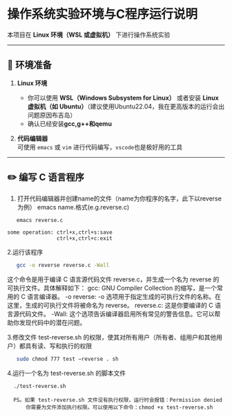 # 操作系统实验环境与C程序运行说明

本项目在 **Linux 环境（WSL 或虚拟机）** 下进行操作系统实验

---

## 📌 环境准备
1. **Linux 环境**  
   - 你可以使用 **WSL（Windows Subsystem for Linux）** 或者安装 **Linux 虚拟机（如 Ubuntu）**（建议使用Ubuntu22.04，我在更高版本的运行会出问题原因布吉岛）
   - 确认已经安装**gcc,g++**和**qemu** 

2. **代码编辑器**  
   可使用 `emacs` 或 `vim` 进行代码编写，`vscode`也是极好用的工具

---

## ✏️ 编写 C 语言程序
1. 打开代码编辑器并创建name的文件（name为你程序的名字，此下以reverse为例）
  emacs name.格式(e.g.reverse.c)
  ```bash
     emacs reverse.c
  ```
    some operation: ctrl+x,ctrl+s:save
                    ctrl+x,ctrl+c:exit

2.运行该程序
  ```bash
     gcc -o reverse reverse.c -Wall
 ```
  这个命令是用于编译 C 语言源代码文件 reverse.c，并生成一个名为 reverse 的可执行文件。具体解释如下：
    gcc: GNU Compiler Collection 的缩写，是一个常用的 C 语言编译器。
    -o reverse: -o 选项用于指定生成的可执行文件的名称。在这里，生成的可执行文件将被命名为 reverse。
    reverse.c: 这是你要编译的 C 语言源代码文件。
    -Wall: 这个选项告诉编译器启用所有常见的警告信息。它可以帮助你发现代码中的潜在问题。

3.修改文件 test-reverse.sh 的权限，使其对所有用户（所有者、组用户和其他用户）都具有读、写和执行的权限
  ```bash
     sudo chmod 777 test −reverse . sh
 ```
4.运行一个名为 test-reverse.sh 的脚本文件
  ```bash
    ./test-reverse.sh
 ```
      PS。如果 test-reverse.sh 文件没有执行权限，运行时会报错：Permission denied
          你需要为文件添加执行权限。可以使用以下命令：chmod +x test-reverse.sh
